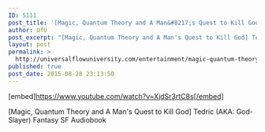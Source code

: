 ```yaml
---
ID: 5111
post_title: '[Magic, Quantum Theory and A Man&#8217;s Quest to Kill God] Tedric (AKA: God-Slayer) Fantasy Audiobook'
author: UfU
post_excerpt: "[Magic, Quantum Theory and A Man's Quest to Kill God] Tedric (AKA: God-Slayer) Fantasy SF Audiobook"
layout: post
permalink: >
  http://universalflowuniversity.com/entertainment/magic-quantum-theory-and-a-mans-quest-to-kill-god-tedric-aka-god-slayer-fantasy-audiobook/
published: true
post_date: 2015-08-28 23:13:50
---
```

[embed]https://www.youtube.com/watch?v=XjdSr3rtC8s[/embed]<br>
<p>[Magic, Quantum Theory and A Man's Quest to Kill God] Tedric (AKA: God-Slayer) Fantasy SF Audiobook</p>